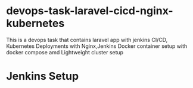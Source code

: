 # devops-task-laravel-cicd-nginx-kubernetes
This is a devops task that contains laravel app with jenkins CI/CD, Kubernetes Deployments with Nginx,Jenkins Docker container setup with docker compose amd Lightweight cluster setup

# Jenkins Setup
